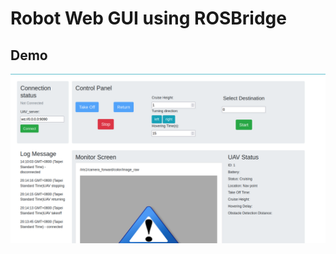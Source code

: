 # Robot Web GUI using ROSBridge

## Demo
![](https://github.com/Andreew9504089/robot_web_gui/blob/master/Screenshot%20from%202022-08-09%2014-14-08.png)
